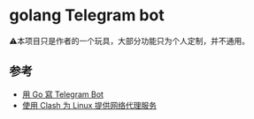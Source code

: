# golang Telegram bot

⚠️本项目只是作者的一个玩具，大部分功能只为个人定制，并不通用。

## 参考

+ [用 Go 寫 Telegram Bot](https://tonypepe.com/posts/telegram/go-tg-bot)
+ [使用 Clash 为 Linux 提供网络代理服务](https://www.ahdark.blog/som/1643.shtml)

